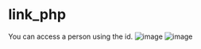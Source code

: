 # link_php
You can access a person using the id. 
![image](https://user-images.githubusercontent.com/76125731/124398867-b167e480-dd20-11eb-97c9-4bc9c5683ab9.png)
![image](https://user-images.githubusercontent.com/76125731/124398873-b5940200-dd20-11eb-8e21-ccada54c7fb9.png)
